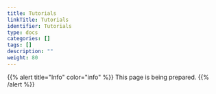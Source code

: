 ```yaml
---
title: Tutorials
linkTitle: Tutorials
identifier: Tutorials
type: docs
categories: []
tags: []
description: ""
weight: 80
---
```


{{% alert title="Info" color="info" %}}
This page is being prepared.
{{% /alert %}}

